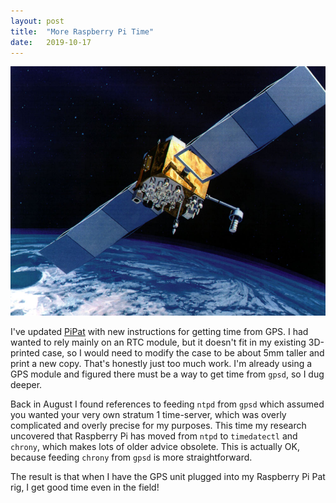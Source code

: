 ```yaml
---
layout: post
title:  "More Raspberry Pi Time"
date:   2019-10-17
---
```

![GPS satellite](/assets/gps-satellite.jpg)

I've updated
[PiPat](https://docs.google.com/document/d/1dJY5iXwyYGQgYm9Cp68SarbZO_Nobx-BP2fhIsRSx08/preview)
with new instructions for getting time from GPS. I had wanted to rely mainly on an RTC module, but
it doesn't fit in my existing 3D-printed case, so I would need to modify the case to be about 5mm
taller and print a new copy. That's honestly just too much work. I'm already using a GPS module and
figured there must be a way to get time from `gpsd`, so I dug deeper.

Back in August I found references to feeding `ntpd` from `gpsd` which assumed you wanted your very
own stratum 1 time-server, which was overly complicated and overly precise for my purposes. This
time my research uncovered that Raspberry Pi has moved from `ntpd` to `timedatectl` and `chrony`,
which makes lots of older advice obsolete. This is actually OK, because feeding `chrony` from `gpsd`
is more straightforward.

The result is that when I have the GPS unit plugged into my Raspberry Pi Pat rig, I get good time
even in the field!
